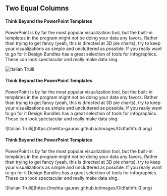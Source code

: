 

## Two Equal Columns

<div class="row-split">

<div class="column-split">

#### Think Beyond the PowerPoint Templates  
PowerPoint is by far the most popular visualization tool, but the built-in templates in the program might not be doing your data any favors. Rather than trying to get fancy (yeah, this is directed at 3D pie charts), try to keep your visualizations as simple and uncluttered as possible. If you really want to go for it Design Bundles has a great selection of tools for infographics. These can look spectacular and really make data sing.

</div>


![Italian Trulli](https://mehta-gaurav.github.io/images/Oldfaithful3.png)

<div class="column-split">

#### Think Beyond the PowerPoint Templates

PowerPoint is by far the most popular visualization tool, but the built-in templates in the program might not be doing your data any favors. Rather than trying to get fancy (yeah, this is directed at 3D pie charts), try to keep your visualizations as simple and uncluttered as possible. If you really want to go for it Design Bundles has a great selection of tools for infographics. These can look spectacular and really make data sing.

</div>

<div class="column-split">![Italian Trulli](https://mehta-gaurav.github.io/images/Oldfaithful3.png)</div>

<div class="column-split">

#### Think Beyond the PowerPoint Templates

PowerPoint is by far the most popular visualization tool, but the built-in templates in the program might not be doing your data any favors. Rather than trying to get fancy (yeah, this is directed at 3D pie charts), try to keep your visualizations as simple and uncluttered as possible. If you really want to go for it Design Bundles has a great selection of tools for infographics. These can look spectacular and really make data sing.

</div>

<div class="column-split">![Italian Trulli](https://mehta-gaurav.github.io/images/Oldfaithful3.png)</div>

</div>
